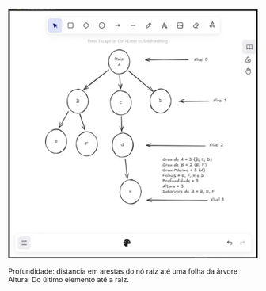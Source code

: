 ![alt text](image-4.png)

Profundidade: distancia em arestas do nó raiz até uma folha da árvore
Altura: Do último elemento até a raiz.
